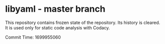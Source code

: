 # libyaml - master branch

This repository contains frozen state of the repository.
Its history is cleared. It is used only for static code
analysis with Codacy.

Commit Time: 1699955060